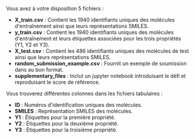 Vous avez à votre disposition 5 fichiers :

- **X_train.csv** : Contient les 1940 identifiants uniques des molécules d'entraînement ainsi que leurs représentations SMILES.
- **y_train.csv** : Contient les 1940 identifiants uniques des molécules d'entraînement et leurs étiquettes associées pour les trois propriétés (Y1, Y2 et Y3).
- **X_test.csv** : Contient les 486 identifiants uniques des molécules de test ainsi que leurs représentations SMILES.
- **random_submission_example.csv** : Fournit un exemple de soumission dans au bon format.
- **supplementary_files** : Inclut un jupyter notebook introduisant le défi et reproduisant le score de référence.

Vous trouverez différentes colonnes dans les fichiers tabulaires :
- **ID** : Numéros d'identification uniques des molécules.
- **SMILES** : Représentation SMILES des molécules.
- **Y1** : Étiquettes pour la première propriété.
- **Y2** : Étiquettes pour la deuxième propriété.
- **Y3** : Étiquettes pour la troisième propriété.

